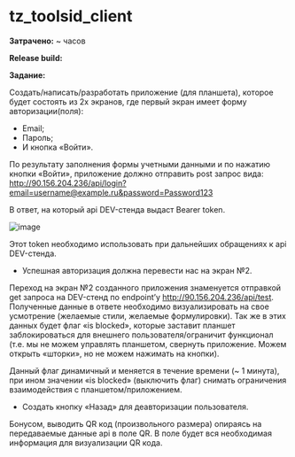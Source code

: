 # tz_toolsid_client

**Затрачено:** ~ часов

**Release build:**

**Задание:**

Создать/написать/разработать приложение (для планшета), которое будет состоять из 2х экранов, где первый экран имеет форму авторизации(поля):
- Email;
- Пароль;
- И кнопка «Войти».

По результату заполнения формы учетными данными и по нажатию кнопки «Войти», приложение должно отправить post запрос вида: http://90.156.204.236/api/login?email=username@example.ru&password=Password123

В ответ, на который api DEV-стенда выдаст Bearer token.  

![image](https://github.com/user-attachments/assets/8f912462-caf8-4fb5-b5ea-053fa9730b1a)

Этот token необходимо использовать при дальнейших обращениях к api DEV-стенда.

- Успешная авторизация должна перевести нас на экран №2.

Переход на экран №2 созданного приложения знаменуется отправкой get запроса на DEV-стенд по endpoint’у http://90.156.204.236/api/test. 
Полученные данные в ответе необходимо визуализировать на свое усмотрение (желаемые стили, желаемые формулировки). Так же в этих данных будет флаг «is blocked», которые заставит планшет заблокироваться для внешнего пользователя/ограничит функционал (т.е. мы не можем управлять планшетом, свернуть приложение. Можем открыть «шторки», но не можем нажимать на кнопки).

Данный флаг динамичный и меняется в течение времени (~ 1 минута), при ином значении «is blocked» (выключить флаг) снимать ограничения взаимодействия с планшетом/приложением.
- Создать кнопку «Назад» для деавторизации пользователя.

Бонусом, выводить QR код (произвольного размера) опираясь на передаваемые данные api в поле QR. В поле будет вся необходимая информация для визуализации QR кода.
